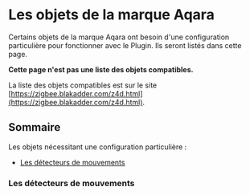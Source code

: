 # Les objets de la marque Aqara

Certains objets de la marque Aqara ont besoin d'une configuration particulière pour fonctionner avec le Plugin. Ils seront listés dans cette page.

**Cette page n'est pas une liste des objets compatibles.**

La liste des objets compatibles est sur le site [https://zigbee.blakadder.com/z4d.html](https://zigbee.blakadder.com/z4d.html).


## Sommaire

Les objets nécessitant une configuration particulière :

* [Les détecteurs de mouvements](#les-d%C3%A9texterus-de-mouvements)



### Les détecteurs de mouvements
